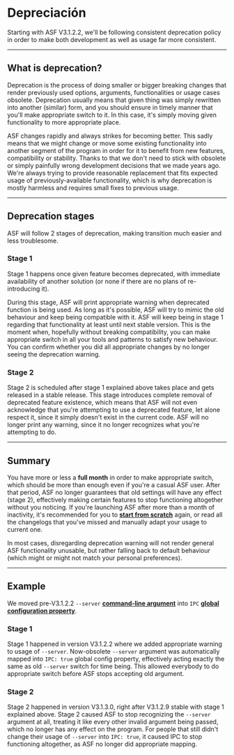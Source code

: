 # Depreciación

Starting with ASF V3.1.2.2, we'll be following consistent deprecation policy in order to make both development as well as usage far more consistent.

* * *

## What is deprecation?

Deprecation is the process of doing smaller or bigger breaking changes that render previously used options, arguments, functionalities or usage cases obsolete. Deprecation usually means that given thing was simply rewritten into another (similar) form, and you should ensure in timely manner that you'll make appropriate switch to it. In this case, it's simply moving given functionality to more appropriate place.

ASF changes rapidly and always strikes for becoming better. This sadly means that we might change or move some existing functionality into another segment of the program in order for it to benefit from new features, compatibility or stability. Thanks to that we don't need to stick with obsolete or simply painfully wrong development decisions that we made years ago. We're always trying to provide reasonable replacement that fits expected usage of previously-available functionality, which is why deprecation is mostly harmless and requires small fixes to previous usage.

* * *

## Deprecation stages

ASF will follow 2 stages of deprecation, making transition much easier and less troublesome.

### Stage 1

Stage 1 happens once given feature becomes deprecated, with immediate availability of another solution (or none if there are no plans of re-introducing it).

During this stage, ASF will print appropriate warning when deprecated function is being used. As long as it's possible, ASF will try to mimic the old behaviour and keep being compatible with it. ASF will keep being in stage 1 regarding that functionality at least until next stable version. This is the moment when, hopefully without breaking compatibility, you can make appropriate switch in all your tools and patterns to satisfy new behaviour. You can confirm whether you did all appropriate changes by no longer seeing the deprecation warning.

### Stage 2

Stage 2 is scheduled after stage 1 explained above takes place and gets released in a stable release. This stage introduces complete removal of deprecated feature existence, which means that ASF will not even acknowledge that you're attempting to use a deprecated feature, let alone respect it, since it simply doesn't exist in the current code. ASF will no longer print any warning, since it no longer recognizes what you're attempting to do.

* * *

## Summary

You have more or less a **full month** in order to make appropriate switch, which should be more than enough even if you're a casual ASF user. After that period, ASF no longer guarantees that old settings will have any effect (stage 2), effectively making certain features to stop functioning altogether without you noticing. If you're launching ASF after more than a month of inactivity, it's recommended for you to **[start from scratch](https://github.com/JustArchiNET/ArchiSteamFarm/wiki/Setting-up)** again, or read all the changelogs that you've missed and manually adapt your usage to current one.

In most cases, disregarding deprecation warning will not render general ASF functionality unusable, but rather falling back to default behaviour (which might or might not match your personal preferences).

* * *

## Example

We moved pre-V3.1.2.2 `--server` **[command-line argument](https://github.com/JustArchiNET/ArchiSteamFarm/wiki/Command-line-arguments)** into `IPC` **[global configuration property](https://github.com/JustArchiNET/ArchiSteamFarm/wiki/Configuration#global-config)**.

### Stage 1

Stage 1 happened in version V3.1.2.2 where we added appropriate warning to usage of `--server`. Now-obsolete `--server` argument was automatically mapped into `IPC: true` global config property, effectively acting exactly the same as old `--server` switch for time being. This allowed everybody to do appropriate switch before ASF stops accepting old argument.

### Stage 2

Stage 2 happened in version V3.1.3.0, right after V3.1.2.9 stable with stage 1 explained above. Stage 2 caused ASF to stop recognizing the `--server` argument at all, treating it like every other invalid argument being passed, which no longer has any effect on the program. For people that still didn't change their usage of `--server` into `IPC: true`, it caused IPC to stop functioning altogether, as ASF no longer did appropriate mapping.